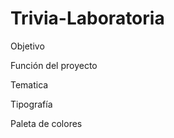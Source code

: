 # Trivia-Laboratoria
<p>Objetivo<p/>
<p>Función del proyecto<p/>
<p>Tematica<p/>
<p>Tipografía<p/>
<p>Paleta de colores<p/>
